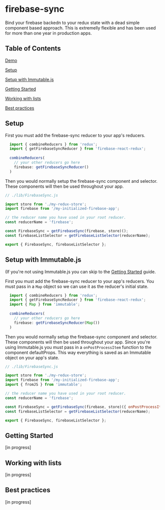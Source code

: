 # firebase-sync

Bind your firebase backedn to your redux state with a dead simple component based approach.
This is extremelly flexible and has been used for more than one year in production apps.

## Table of Contents

[Demo](https://codesandbox.io/s/jRrPXxKYy)

[Setup](#setup)

[Setup with Immutable.js](#setup-with-immutablejs)

[Getting Started](#getting-started)

[Working with lists](#working-with-lists)

[Best practices](#working-with-lists)

## Setup

First you must add the firebase-sync reducer to your app's reducers.

```javascript
  import { combineReducers } from 'redux';
  import { getFirebaseSyncReducer } from 'firebase-react-redux';
  
  combineReducers(
    // your other reducers go here
    firebase: getFirebaseSyncReducer()
  )
```

Then you would normally setup the firebase-sync component and selector.
These components will then be used throughout your app.

```javascript
// ./lib/FirebaseSync.js

import store from './my-redux-store';
import firebase from '/my-initialized-firebase-app';

// the reducer name you have used in your root reducer.
const reducerName = 'firebase';

const FirebaseSync = getFirebaseSync(firebase, store)();
const firebaseListSelector = getFirebaseListSelector(reducerName);

export { FirebaseSync, firebaseListSelector };
```

## Setup with Immutable.js

(If you're not using Immutable.js you can skip to the [Getting Started](#getting-started) guide.

First you must add the firebase-sync reducer to your app's reducers.
You must pass in a `Map` object so we can use it as the reducer's initial state.

```javascript
  import { combineReducers } from 'redux';
  import { getFirebaseSyncReducer } from 'firebase-react-redux';
  import { Map } from 'immutable';
  
  combineReducers(
    // your other reducers go here
    firebase: getFirebaseSyncReducer(Map())
  )
```

Then you would normally setup the firebase-sync component and selector.
These components will then be used throughout your app.
Since you're using Immutable.js you must pass in a `onPostProcessItem` function to the component defaultProps.
This way everything is saved as an Immutable object on your app's state.

```javascript
// ./lib/FirebaseSync.js

import store from './my-redux-store';
import firebase from '/my-initialized-firebase-app';
import { fromJS } from 'immutable';

// the reducer name you have used in your root reducer.
const reducerName = 'firebase';

const FirebaseSync = getFirebaseSync(firebase, store)({ onPostProcessItem: fromJS });
const firebaseListSelector = getFirebaseListSelector(reducerName);

export { FirebaseSync, firebaseListSelector };
```

##  Getting Started

[in progress]


##  Working with lists

[in progress]


##  Best practices

[in progress]
